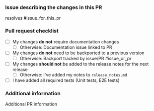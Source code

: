 <!-- Please provide all the information below.  -->

### Issue describing the changes in this PR

resolves #issue_for_this_pr

### Pull request checklist

* [ ] My changes **do not** require documentation changes
  * [ ] Otherwise: Documentation issue linked to PR
* [ ] My changes **do not** need to be backported to a previous version
  * [ ] Otherwise: Backport tracked by issue/PR #issue_or_pr
* [ ] My changes **should not** be added to the release notes for the next release
  * [ ] Otherwise: I've added my notes to `release_notes.md`
* [ ] I have added all required tests (Unit tests, E2E tests)

<!-- Optional: delete if not applicable  -->
### Additional information

Additional PR information
